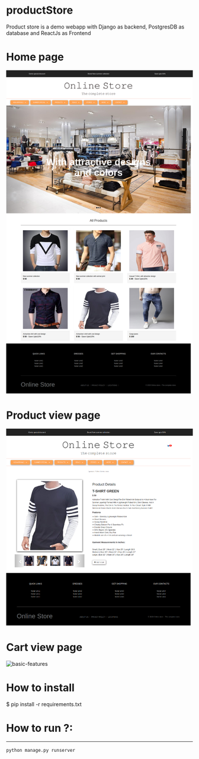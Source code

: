 # productStore
Product store is a demo webapp with Django as backend, PostgresDB as database and ReactJs as Frontend


# Home page
![basic-features](https://github.com/luckysher/productStore/blob/master/home.png)	


# Product view page
![basic-features](https://github.com/luckysher/productStore/blob/master/product_view.png)	


# Cart view page
![basic-features](https://github.com/luckysher/productStore/blob/master/cart_view.png)
	
# How to install 
$ pip install -r requirements.txt


# How to run ?:
--------------
    python manage.py runserver
    
   

